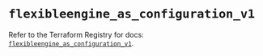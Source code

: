 # `flexibleengine_as_configuration_v1`

Refer to the Terraform Registry for docs: [`flexibleengine_as_configuration_v1`](https://registry.terraform.io/providers/flexibleenginecloud/flexibleengine/1.46.0/docs/resources/as_configuration_v1).

